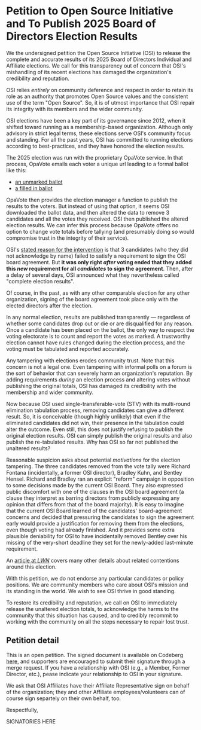 Petition to Open Source Initiative and To Publish 2025 Board of Directors Election Results
================================================================

We the undersigned petition the Open Source Initiative (OSI) to release
the complete and accurate results of its 2025 Board of Directors
Individual and Affiliate elections.
We call for this transparency out of concern that OSI's mishandling of its recent elections
has damaged the organization's credibility and reputation.

OSI relies *entirely* on community deference and respect in order to retain its role
as an authority that promotes Open Source values and the consistent use of the term "Open Source".
So, it is of utmost importance that OSI repair its integrity with its members and the wider community.

OSI elections have been a key part of its governance since 2012,
when it shifted toward running as a membership-based organization.
Although only advisory in strict legal terms, these elections serve OSI's community focus and standing.
For all the past years, OSI has committed to running elections according to best-practices,
and they have honored the election results.

The 2025 election was run with the proprietary OpaVote service.
In that process, OpaVote emails each voter a unique url leading to a formal ballot like this:

- [an unmarked ballot](https://codeberg.org/OSI-Concerns/election-results-2025/src/branch/main/osi-2025-unmarked-ballot-example.png)
- [a filled in ballot](https://codeberg.org/OSI-Concerns/election-results-2025/src/branch/main/osi-2025-marked-ballot-example.png)

OpaVote then provides the election manager a function to publish the results to the voters.
But instead of using that option, it seems OSI downloaded the ballot data,
and then altered the data to remove 3 candidates and all the votes they received.
OSI then published the altered election results.
We can infer this process because OpaVote offers no option to change vote totals before tallying
(and presumably doing so would compromise trust in the integrity of their service).

OSI's [stated reason for the intervention](https://opensource.org/blog/announcing-the-new-directors-of-osi-board)
is that 3 candidates (who they did not acknowledge by name) failed to satisfy a requirement to sign the OSI board agreement.
But **it was only right *after* voting ended that they added this *new* requirement for all *candidates* to sign the agreement**.
Then, after a delay of several days, OSI announced what they nevertheless called "complete election results".

Of course, in the past, as with any other comparable election for any other organization,
signing of the board agreement took place only with the elected directors after the election.

In any normal election, results are published transparently —
regardless of whether some candidates drop out or die or are disqualified for any reason.
Once a candidate has been placed on the ballot,
the only way to respect the voting electorate is to count and report the votes as marked.
A trustworthy election cannot have rules changed during the election process,
and the voting must be tabulated and reported accurately.

Any tampering with elections erodes community trust.
Note that this concern is not a legal one.
Even tampering with informal polls on a forum is the sort of behavior that can severely harm an organization's reputation.
By adding requirements *during* an election process and altering votes without publishing the original totals,
OSI has damaged its credibility with the membership and wider community.

Now because OSI used single-transferable-vote (STV) with its multi-round elimination tabulation process,
removing candidates can give a different result.
So, it is conceivable (though highly unlikely) that even if the eliminated candidates did not win,
their presence in the tabulation could alter the outcome.
Even still, this does not justify refusing to publish the original election results.
OSI can simply publish the original results and also publish the re-tabulated results.
Why has OSI so far not published the unaltered results?

Reasonable suspicion asks about potential *motivations* for the election tampering.
The three candidates removed from the vote tally were Richard Fontana (incidentally, a former OSI director),
Bradley Kuhn, and Bentley Hensel.
Richard and Bradley ran an explicit "reform" campaign in opposition to some decisions made by the current OSI Board.
They also expressed public discomfort with one of the clauses in the OSI board agreement
(a clause they interpret as barring directors from publicly expressing any opinion that differs from that of the board majority).
It is easy to imagine that the current OSI Board learned of the candidates' board-agreement concerns and decided that
pressuring the candidates to sign the agreement early would provide a justification for removing them from the elections,
even though voting had already finished.
And it provides some extra plausible deniability for OSI to have incidentally removed Bentley over his missing of
the very-short deadline they set for the newly-added last-minute requirement.

An [article at *LWN*](https://lwn.net/SubscriberLink/1014603/ac0cfc0a74755501/)
covers many other details about related contentions around this election.

With this petition, we do not endorse any particular candidates or policy positions.
We are community members who care about OSI's mission and its standing in the world.
We wish to see OSI thrive in good standing.

To restore its credibility and reputation, we call on OSI to immediately release the unaltered
election totals, to acknowledge the harms to the community that this situation has caused,
and to credibly recommit to working with the community on all the steps necessary to repair lost trust.



Petition detail
----------------

This is an open petition. The signed document is available on Codeberg
[here](https://codeberg.org/OSI-Concerns/election-results-2025), and
supporters are encouraged to submit their signature through a merge
request. If you have a relationship with OSI (e.g., a Member, Former
Director, etc.), pease indicate your relationship to OSI in your
signature.

We ask that OSI Affiliates have their Affiliate Representative sign on behalf
of the organization; they and other Affiliate employees/volunteers can of
course sign separtely on their own behalf, too.

Respectfully,

SIGNATORIES HERE
